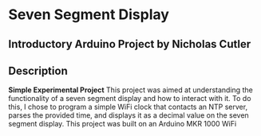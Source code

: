 # Seven Segment Display
## Introductory Arduino Project by Nicholas Cutler


## Description
**Simple Experimental Project**
This project was aimed at understanding the functionality of a seven segment display and how to interact with it. To do this, I chose to program a simple WiFi clock that contacts an NTP server, parses the provided time, and displays it as a decimal value on the seven segment display. This project was built on an Arduino MKR 1000 WiFi
